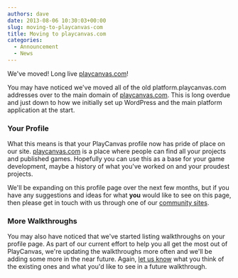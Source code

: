 ```yaml
---
authors: dave
date: 2013-08-06 10:30:03+00:00
slug: moving-to-playcanvas-com
title: Moving to playcanvas.com
categories:
  - Announcement
  - News
---
```


We've moved! Long live [playcanvas.com](https://playcanvas.com)!

You may have noticed we've moved all of the old platform.playcanvas.com addresses over to the main domain of [playcanvas.com](https://playcanvas.com). This is long overdue and just down to how we initially set up WordPress and the main platform application at the start.

### Your Profile

What this means is that your PlayCanvas profile now has pride of place on our site. [playcanvas.com](https://playcanvas.com) is a place where people can find all your projects and published games. Hopefully you can use this as a base for your game development, maybe a history of what you've worked on and your proudest projects.

We'll be expanding on this profile page over the next few months, but if you have any suggestions and ideas for what **you** would like to see on this page, then please get in touch with us through one of our [community sites](https://github.com/playcanvas/awesome-playcanvas#community).

### More Walkthroughs

You may also have noticed that we've started listing walkthroughs on your profile page. As part of our current effort to help you all get the most out of PlayCanvas, we're updating the walkthroughs more often and we'll be adding some more in the near future. Again, [let us know](hhttps://github.com/playcanvas/awesome-playcanvas#community) what you think of the existing ones and what you'd like to see in a future walkthrough.
